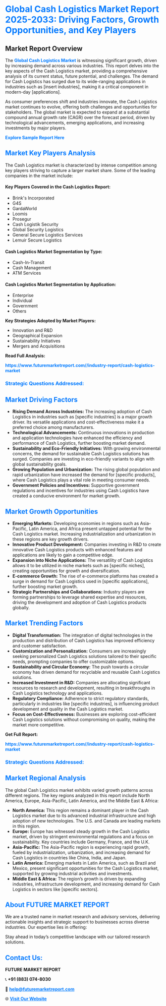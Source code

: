 <h1 style="color: #007BFF;">Global Cash Logistics Market Report 2025-2033: Driving Factors, Growth Opportunities, and Key Players</h1>

<section id="overview">
<h2>Market Report Overview</h2>
<p>The <a href="https://www.futuremarketreport.com//industry-report/cash-logistics-market" style="color: #007BFF; text-decoration: none;"><strong>Global Cash Logistics Market</strong></a> is witnessing significant growth, driven by increasing demand across various industries. This report delves into the key aspects of the Cash Logistics market, providing a comprehensive analysis of its current status, future potential, and challenges. The demand for Cash Logistics has surged due to its wide-ranging applications in industries such as [insert industries], making it a critical component in modern-day [applications].</p>
<p>As consumer preferences shift and industries innovate, the Cash Logistics market continues to evolve, offering both challenges and opportunities for stakeholders. The global market is expected to expand at a substantial compound annual growth rate (CAGR) over the forecast period, driven by technological advancements, emerging applications, and increasing investments by major players.</p>
</section>

<section id="overview">
<p><a href="https://www.futuremarketreport.com//request-sample/reportId=64128" style="color: #007BFF; text-decoration: none;"><strong>Explore Sample Report Here</strong></a></p>
</section>

<section id="key-players">
<h2 style="color: #007BFF;">Market Key Players Analysis</h2>
<p>The Cash Logistics market is characterized by intense competition among key players striving to capture a larger market share. Some of the leading companies in the market include:</p>
<h4>Key Players Covered in the Cash Logistics Report:</h4>
<ul><li>Brink&#039;s Incorporated</li><li>G4S</li><li>GardaWorld</li><li>Loomis</li><li>Prosegur</li><li>Cash Logistik Security</li><li>Global Security Logistics</li><li>General Secure Logistics Services</li><li>Lemuir Secure Logistics</li></ul>
<h4>Cash Logistics Market Segmentation by Type:</h4>
<ul><li>Cash-In-Transit</li><li>Cash Management</li><li>ATM Services</li></ul>

<h4>Cash Logistics Market Segmentation by Application:</h4>
<ul><li>Enterprise</li><li>Individual</li><li>Government</li><li>Others</li></ul>
<p><strong>Key Strategies Adopted by Market Players:</strong></p>
<ul>
<li>Innovation and R&D</li>
<li>Geographical Expansion</li>
<li>Sustainability Initiatives</li>
<li>Mergers and Acquisitions</li>
</ul>
</section>

<section>
<p><strong>Read Full Analysis: </strong></p><a href="https://www.futuremarketreport.com//industry-report/cash-logistics-market" style="color: #007BFF; text-decoration: none;"><strong>https://www.futuremarketreport.com//industry-report/cash-logistics-market</strong></a>
<h3 style="color: #007BFF;">Strategic Questions Addressed:</h3>
</section>

<section id="driving-factors">
<h2 style="color: #007BFF;">Market Driving Factors</h2>
<ul>
<li><strong>Rising Demand Across Industries:</strong> The increasing adoption of Cash Logistics in industries such as [specific industries] is a major growth driver. Its versatile applications and cost-effectiveness make it a preferred choice among manufacturers.</li>
<li><strong>Technological Advancements:</strong> Continuous innovations in production and application technologies have enhanced the efficiency and performance of Cash Logistics, further boosting market demand.</li>
<li><strong>Sustainability and Eco-Friendly Initiatives:</strong> With growing environmental concerns, the demand for sustainable Cash Logistics solutions has surged. Companies are investing in eco-friendly variants to align with global sustainability goals.</li>
<li><strong>Growing Population and Urbanization:</strong> The rising global population and rapid urbanization have increased the demand for [specific products], where Cash Logistics plays a vital role in meeting consumer needs.</li>
<li><strong>Government Policies and Incentives:</strong> Supportive government regulations and incentives for industries using Cash Logistics have created a conducive environment for market growth.</li>
</ul>
</section>

<section id="growth-opportunities">
<h2 style="color: #007BFF;">Market Growth Opportunities</h2>
<ul>
<li><strong>Emerging Markets:</strong> Developing economies in regions such as Asia-Pacific, Latin America, and Africa present untapped potential for the Cash Logistics market. Increasing industrialization and urbanization in these regions are key growth drivers.</li>
<li><strong>Innovative Product Development:</strong> Companies investing in R&D to create innovative Cash Logistics products with enhanced features and applications are likely to gain a competitive edge.</li>
<li><strong>Expansion into Niche Applications:</strong> The versatility of Cash Logistics allows it to be utilized in niche markets such as [specific niches], creating opportunities for growth and diversification.</li>
<li><strong>E-commerce Growth:</strong> The rise of e-commerce platforms has created a surge in demand for Cash Logistics used in [specific applications], further boosting market growth.</li>
<li><strong>Strategic Partnerships and Collaborations:</strong> Industry players are forming partnerships to leverage shared expertise and resources, driving the development and adoption of Cash Logistics products globally.</li>
</ul>
</section>

<section id="trending-factors">
<h2 style="color: #007BFF;">Market Trending Factors</h2>
<ul>
<li><strong>Digital Transformation:</strong> The integration of digital technologies in the production and distribution of Cash Logistics has improved efficiency and customer satisfaction.</li>
<li><strong>Customization and Personalization:</strong> Consumers are increasingly seeking personalized Cash Logistics solutions tailored to their specific needs, prompting companies to offer customizable options.</li>
<li><strong>Sustainability and Circular Economy:</strong> The push towards a circular economy has driven demand for recyclable and reusable Cash Logistics solutions.</li>
<li><strong>Increased Investment in R&D:</strong> Companies are allocating significant resources to research and development, resulting in breakthroughs in Cash Logistics technology and applications.</li>
<li><strong>Regulatory Compliance:</strong> Adherence to strict regulatory standards, particularly in industries like [specific industries], is influencing product development and quality in the Cash Logistics market.</li>
<li><strong>Focus on Cost-Effectiveness:</strong> Businesses are exploring cost-efficient Cash Logistics solutions without compromising on quality, making the market more competitive.</li>
</ul>
</section>

<section>
<p><strong>Get Full Report: </strong></p><a href="https://www.futuremarketreport.com//industry-report/cash-logistics-market" style="color: #007BFF; text-decoration: none;"><strong>https://www.futuremarketreport.com//industry-report/cash-logistics-market</strong></a>
<h3 style="color: #007BFF;">Strategic Questions Addressed:</h3>
</section>


<section id="regional-analysis">
<h2 style="color: #007BFF;">Market Regional Analysis</h2>
<p>The global Cash Logistics market exhibits varied growth patterns across different regions. The key regions analyzed in this report include North America, Europe, Asia-Pacific, Latin America, and the Middle East & Africa:</p>
<ul>
<li><strong>North America:</strong> This region remains a dominant player in the Cash Logistics market due to its advanced industrial infrastructure and high adoption of new technologies. The U.S. and Canada are leading markets in this region.</li>
<li><strong>Europe:</strong> Europe has witnessed steady growth in the Cash Logistics market, driven by stringent environmental regulations and a focus on sustainability. Key countries include Germany, France, and the U.K.</li>
<li><strong>Asia-Pacific:</strong> The Asia-Pacific region is experiencing rapid growth, fueled by industrialization, urbanization, and increasing demand for Cash Logistics in countries like China, India, and Japan.</li>
<li><strong>Latin America:</strong> Emerging markets in Latin America, such as Brazil and Mexico, present significant opportunities for the Cash Logistics market, supported by growing industrial activities and investments.</li>
<li><strong>Middle East & Africa:</strong> The region’s growth is driven by expanding industries, infrastructure development, and increasing demand for Cash Logistics in sectors like [specific sectors].</li>
</ul>
</section>

<footer>
<h2 style="color: #007BFF;">About FUTURE MARKET REPORT</h2>
<p>We are a trusted name in market research and advisory services, delivering actionable insights and strategic support to businesses across diverse industries. Our expertise lies in offering:</p>

<p>Stay ahead in today’s competitive landscape with our tailored research solutions.</p>

<h2 style="color: #007BFF;">Contact Us:</h2>
<p><strong>FUTURE MARKET REPORT</strong></p>
<p>📞 <strong>+91 (883) 074-8030</strong></p>
<p>📧 <strong><a href="mailto:help@futuremarketreport.com" style="color: #007BFF;">help@futuremarketreport.com</a></strong></p>
<p>🌐 <strong><a href="https://www.futuremarketreport.com/" style="color: #007BFF;">Visit Our Website</a></strong></p>
</footer>